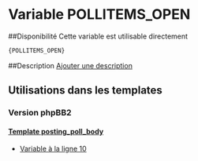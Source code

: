 # Variable POLLITEMS_OPEN

##Disponibilité
Cette variable est utilisable directement

```html
{POLLITEMS_OPEN}
```

##Description
[Ajouter une description](https://fa-tvars.appspot.com/var/POLLITEMS_OPEN)

## Utilisations dans les templates

### Version phpBB2

#### [Template posting_poll_body](subsilver/posting_poll_body.md#readme)
* [Variable &agrave; la ligne 10](../subsilver/posting_poll_body.tpl#L10)
